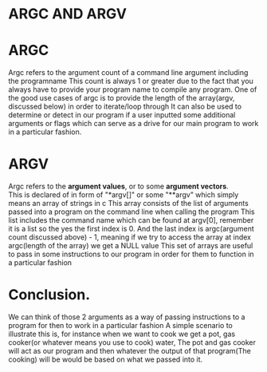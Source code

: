 # ARGC AND ARGV

# ARGC 

Argc refers to the argument count of a command line argument including the programname
This count is always 1 or greater due to the fact that you always have to provide
your program name to compile any program. 
One of the good use cases of argc is to provide the length of the array(argv, discussed below) in order to iterate/loop through
It can also be used to determine or detect in our program if a user inputted some additional arguments or flags
which can serve as a drive for our main program to work in a particular fashion.



# ARGV

Argc refers to the __argument values__, or to some __argument vectors__.  
This is declared of in form of "*argv[]" or some "**argv" which simply means an array of strings in c
This array consists of the list of arguments passed into a program on the command line when calling the program
This list includes the command name which can be found at argv[0], remember it is a list so the yes the first index is 0.
And the last index is argc(argument count discussed above) - 1, meaning if we try to access the array at index argc(length of the array) we get a NULL value
This set of arrays are useful to pass in some instructions to our program in order for them to function in a particular fashion



# Conclusion.

We can think of those 2 arguments as a way of passing instructions to a program for then to work in a particular fashion
A simple scenario to illustrate this is, for instance when we want to cook we get a pot, gas cooker(or whatever means you use to cook)
water, The pot and gas cooker will act as our program and then whatever the output of that program(The cooking) will be would be based on what we passed into it.

